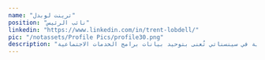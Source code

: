 ```yaml
---
name: "ترينت لوبدل"
position: "نائب الرئيس"
linkedin: "https://www.linkedin.com/in/trent-lobdell/"
pic: "/notassets/Profile Pics/profile30.png"
description: "ترينت حاصل على شهادات في الهندسة الجوية والتخطيط الحضري. عمل مع منظمة السلام في ساموا، حيث ساهم في مشاريع تطوير الصحة العامة وتطوير الأعمال الصغيرة. يعمل حالياً في مجال المالية وتحليل البيانات ويدعم منظمة الاتصال بالموارد المتحدة، وهي منظمة غير ربحية في سينسناتي تُعنى بتوحيد بيانات برامج الخدمات الاجتماعية."
---
```

